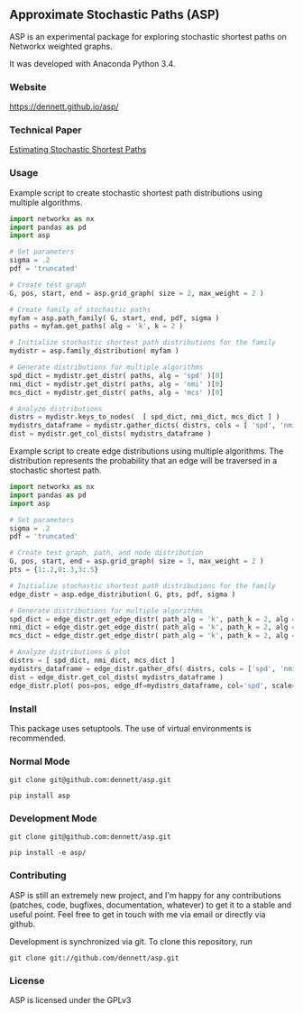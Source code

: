 ## Approximate Stochastic Paths (ASP)

ASP is an experimental package for exploring stochastic shortest paths on Networkx weighted graphs. 

It was developed with Anaconda Python 3.4.

### Website
https://dennett.github.io/asp/

### Technical Paper
[Estimating Stochastic Shortest Paths](tex/stochastic_shortest_path.pdf)

### Usage
Example script to create stochastic shortest path distributions using multiple algorithms.

```python
import networkx as nx
import pandas as pd
import asp

# Set parameters
sigma = .2
pdf = 'truncated'

# Create test graph
G, pos, start, end = asp.grid_graph( size = 2, max_weight = 2 )

# Create family of stochastic paths
myfam = asp.path_family( G, start, end, pdf, sigma )
paths = myfam.get_paths( alg = 'k', k = 2 )

# Initialize stochastic shortest path distributions for the family
mydistr = asp.family_distribution( myfam )

# Generate distributions for multiple algorithms
spd_dict = mydistr.get_distr( paths, alg = 'spd' )[0]
nmi_dict = mydistr.get_distr( paths, alg = 'nmi' )[0]
mcs_dict = mydistr.get_distr( paths, alg = 'mcs' )[0]

# Analyze distributions
distrs = mydistr.keys_to_nodes(  [ spd_dict, nmi_dict, mcs_dict ] )
mydistrs_dataframe = mydistr.gather_dicts( distrs, cols = [ 'spd', 'nmi', 'mcs'] )
dist = mydistr.get_col_dists( mydistrs_dataframe )
```

Example script to create edge distributions using multiple algorithms. The distribution represents the probability that an edge will be traversed in a stochastic shortest path.

```python
import networkx as nx
import pandas as pd
import asp

# Set parameters
sigma = .2
pdf = 'truncated'

# Create test graph, path, and node distribution
G, pos, start, end = asp.grid_graph( size = 3, max_weight = 2 )
pts = {1:.2,0:.3,3:.5}

# Initialize stochastic shortest path distributions for the family
edge_distr = asp.edge_distribution( G, pts, pdf, sigma )

# Generate distributions for multiple algorithms
spd_dict = edge_distr.get_edge_distr( path_alg = 'k', path_k = 2, alg = 'spd' )
nmi_dict = edge_distr.get_edge_distr( path_alg = 'k', path_k = 2, alg = 'nmi' )
mcs_dict = edge_distr.get_edge_distr( path_alg = 'k', path_k = 2, alg = 'mcs' )

# Analyze distributions & plot
distrs = [ spd_dict, nmi_dict, mcs_dict ]
mydistrs_dataframe = edge_distr.gather_dfs( distrs, cols = ['spd', 'nmi', 'mcs'] )
dist = edge_distr.get_col_dists( mydistrs_dataframe )
edge_distr.plot( pos=pos, edge_df=mydistrs_dataframe, col='spd', scale=10 )
```


### Install

This package uses setuptools. The use of virtual environments is recommended.

### Normal Mode

	git clone git@github.com:dennett/asp.git

	pip install asp

### Development Mode

	git clone git@github.com:dennett/asp.git

	pip install -e asp/

### Contributing

ASP is still an extremely new project, and I'm happy for any contributions (patches, code, bugfixes, documentation, whatever) to get it to a stable and useful point. Feel free to get in touch with me via email or directly via github.

Development is synchronized via git. To clone this repository, run

	git clone git://github.com/dennett/asp.git

### License

ASP is licensed under the GPLv3
